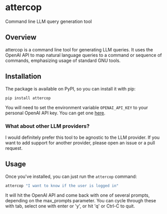 # attercop

Command line LLM query generation tool

## Overview

attercop is a command line tool for generating LLM queries. It uses the OpenAI API to map natural language queries to a command or sequence of commands, emphasizing usage of standard GNU tools.

## Installation

The package is available on PyPI, so you can install it with pip:

```bash
pip install attercop
```

You will need to set the environment variable `OPENAI_API_KEY` to your personal OpenAI API key. You can get one [here](https://beta.openai.com/).

### What about other LLM providers?

I would definitely prefer this tool to be agnostic to the LLM provider. If you want to add support for another provider, please open an issue or a pull request.

## Usage

Once you've installed, you can just run the `attercop` command:

```bash
attercop "I want to know if the user is logged in"
```

It will hit the OpenAI API and come back with one of several prompts, depending on the max_prompts parameter. You can cycle through these with tab, select one with enter or 'y', or hit 'q' or Ctrl-C to quit.
